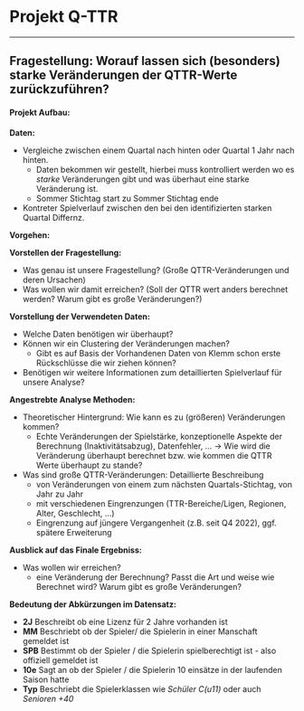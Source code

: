 # **Projekt Q-TTR**

---

## Fragestellung: Worauf lassen sich (besonders) starke Veränderungen der QTTR-Werte zurückzuführen?

#### **Projekt Aufbau:**

**Daten:** 
- Vergleiche zwischen einem Quartal nach hinten oder Quartal 1 Jahr nach hinten. 
    - Daten bekommen wir gestellt, hierbei muss kontrolliert werden wo es *starke* Veränderungen gibt und was überhaut eine starke Veränderung ist.
    - Sommer Stichtag start zu Sommer Stichtag ende
- Kontreter Spielverlauf zwischen den bei den identifizierten starken Quartal Differnz.

**Vorgehen:** 

**Vorstellen der Fragestellung:**
- ⁠Was genau ist unsere Fragestellung? (Große QTTR-Veränderungen und deren Ursachen)
- ⁠⁠Was wollen wir damit erreichen? (Soll der QTTR wert anders berechnet werden? Warum gibt es große Veränderungen?)

**Vorstellung der Verwendeten Daten:**
- ⁠Welche Daten benötigen wir überhaupt?
- ⁠⁠Können wir ein Clustering der Veränderungen machen?
	- Gibt es auf Basis der Vorhandenen Daten von Klemm schon erste Rückschlüsse die wir ziehen können?
- Benötigen wir weitere Informationen zum detaillierten Spielverlauf für unsere Analyse?

**Angestrebte Analyse Methoden:**
- ⁠Theoretischer Hintergrund: Wie kann es zu (größeren) Veränderungen kommen?
	- Echte Veränderungen der Spielstärke, konzeptionelle Aspekte der Berechnung (Inaktivitätsabzug), Datenfehler, …
	-> Wie wird die Veränderung überhaupt berechnet bzw. wie kommen die QTTR Werte überhaupt zu stande?
- ⁠Was sind große QTTR-Veränderungen: Detaillierte Beschreibung
	- von Veränderungen von einem zum nächsten Quartals-Stichtag, von Jahr zu Jahr
	- mit verschiedenen Eingrenzungen (TTR-Bereiche/Ligen, Regionen, Alter, Geschlecht, …)
	- Eingrenzung auf jüngere Vergangenheit (z.B. seit Q4 2022), ggf. spätere Erweiterung

**Ausblick auf das Finale Ergebniss:**
- ⁠Was wollen wir erreichen? 
    - eine Veränderung der Berechnung? Passt die Art und weise wie Berechnet wird? Warum gibt es große Veränderungen?

**Bedeutung der Abkürzungen im Datensatz:**
- **2J** Beschreibt ob eine Lizenz für 2 Jahre vorhanden ist
- **MM** Beschriebt ob der Spieler/ die Spielerin in einer Manschaft gemeldet ist
- **SPB** Bestimmt ob der Spieler / die Spielerin spielberechtigt ist - also offiziell gemeldet ist
- **10e** Sagt an ob der Spieler / die Spielerin 10 einsätze in der laufenden Saison hatte
- **Typ** Beschriebt die Spielerklassen wie *Schüler C(u11)* oder auch *Senioren +40*